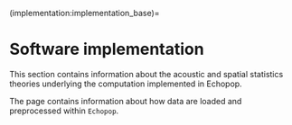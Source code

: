 (implementation:implementation_base)=

# Software implementation

This section contains information about the acoustic and spatial statistics theories underlying the computation implemented in Echopop. 

The [](preprocessing-data) page contains information about how data are loaded and preprocessed within `Echopop`.